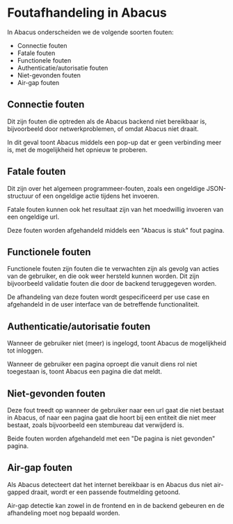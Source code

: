 # Foutafhandeling in Abacus

In Abacus onderscheiden we de volgende soorten fouten:

- Connectie fouten
- Fatale fouten
- Functionele fouten
- Authenticatie/autorisatie fouten
- Niet-gevonden fouten
- Air-gap fouten

## Connectie fouten
Dit zijn fouten die optreden als de Abacus backend niet bereikbaar is, bijvoorbeeld door netwerkproblemen, of omdat Abacus niet draait.

In dit geval toont Abacus middels een pop-up dat er geen verbinding meer is, met de mogelijkheid het opnieuw te proberen.

## Fatale fouten
Dit zijn over het algemeen programmeer-fouten, zoals een ongeldige JSON-structuur of een ongeldige actie tijdens het invoeren. 

Fatale fouten kunnen ook het resultaat zijn van het moedwillig invoeren van een ongeldige url.

Deze fouten worden afgehandeld middels een "Abacus is stuk" fout pagina.

## Functionele fouten
Functionele fouten zijn fouten die te verwachten zijn als gevolg van acties van de gebruiker, en die ook weer hersteld kunnen worden. Dit zijn bijvoorbeeld validatie fouten die door de backend teruggegeven worden.

De afhandeling van deze fouten wordt gespecificeerd per use case en afgehandeld in de user interface van de betreffende functionaliteit.

## Authenticatie/autorisatie fouten
Wanneer de gebruiker niet (meer) is ingelogd, toont Abacus de mogelijkheid tot inloggen.

Wanneer de gebruiker een pagina oproept die vanuit diens rol niet toegestaan is, toont Abacus een pagina die dat meldt.

## Niet-gevonden fouten

Deze fout treedt op wanneer de gebruiker naar een url gaat die niet bestaat in Abacus, of naar een pagina gaat die hoort bij een entiteit die niet meer bestaat, zoals bijvoorbeeld een stembureau dat verwijderd is.

Beide fouten worden afgehandeld met een "De pagina is niet gevonden" pagina.

## Air-gap fouten
Als Abacus detecteert dat het internet bereikbaar is en Abacus dus niet air-gapped draait, wordt er een passende foutmelding getoond. 

Air-gap detectie kan zowel in de frontend en in de backend gebeuren en de afhandeling moet nog bepaald worden. 

